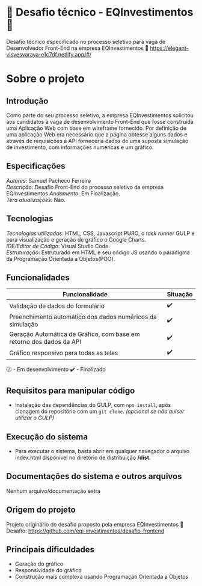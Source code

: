 # :money_with_wings: Desafio técnico - EQInvestimentos :money_with_wings:
Desafio técnico especificado no processo seletivo para vaga de Desenvolvedor Front-End na empresa EQInvestimentos
:link: https://elegant-visvesvaraya-e1c7df.netlify.app/#/

# Sobre o projeto

## Introdução
Como parte do seu processo seletivo, a empresa EQInvestimentos solicitou aos candidatos à vaga de desenvolvimento Front-End que fosse construída uma Aplicação Web com base em wireframe fornecido. Por definição de uma aplicação Web era necessário que a página obtesse alguns dados e através de requisições a API forneceria dados de uma suposta simulação de investimento, com informações numéricas e um gráfico.

## Especificações
*Autores*: Samuel Pacheco Ferreira     
*Descrição*: Desafio Front-End do processo seletivo da empresa EQInvestimentos
*Andamento*: Em Finalização.     
*Terá atualizações*: Não.        

## Tecnologias
*Tecnologias utilizadas*: HTML, CSS,  Javascript PURO, o *task runner* GULP e para visualização e geração de gráfico o Google Charts.    
*IDE/Editor de Código*: Visual Studio Code.      
*Estruturação*: Estruturado em HTML e seu código JS usando o paradigma da Programação Orientada a Objetos(POO).

## Funcionalidades
| Funcionalidade | Situação |
| ----------- | ----------- |
| Validação de dados do formulário | :heavy_check_mark: |
| Preenchimento automático dos dados numéricos da simulação| :heavy_check_mark: |
| Geração Automática de Gráfico, com base em retorno dos dados da API| :heavy_check_mark: |
| Gráfico responsivo para todas as telas| :heavy_check_mark: |

:clock130: - Em desenvolvimento   :heavy_check_mark: - Finalizado


## Requisitos para manipular código
* Instalação das dependências do GULP, com `npm install`, após clonagem do repositório com um `git clone`. *(opcional se não quiser utilizar o GULP)*

## Execução do sistema
* Para executar o sistema, basta abrir em qualquer navegador o arquivo index.html disponível no diretório de distribuição <strong>/dist</strong>.

## Documentações do sistema e outros arquivos
Nenhum arquivo/documentação extra

## Origem do projeto
Projeto originário do desafio proposto pela empresa EQInvestimentos
:link: Desafio: https://github.com/eqi-investimentos/desafio-frontend
 
## Principais dificuldades
* Geração do gráfico
* Responsividade do gráfico
* Construção mais complexa usando Programação Orientada a Objetos





